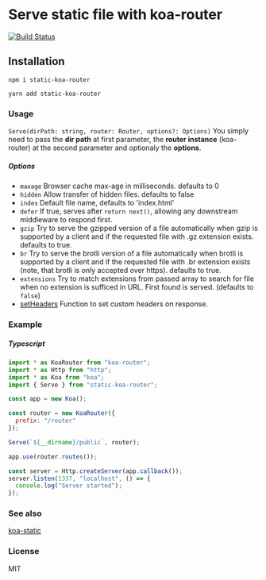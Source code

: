 # Serve static file with koa-router
[![Build Status](https://travis-ci.org/OwenCalvin/koa-router-static.svg?branch=master)](https://travis-ci.org/OwenCalvin/koa-router-static)

## Installation
```
npm i static-koa-router
```
```
yarn add static-koa-router
```

### Usage
`Serve(dirPath: string, router: Router, options?: Options)`
You simply need to pass the **dir path** at first parameter, the **router instance** (koa-router) at the second parameter and optionaly the **options**.

##### Options
 - `maxage` Browser cache max-age in milliseconds. defaults to 0
 - `hidden` Allow transfer of hidden files. defaults to false
 - `index` Default file name, defaults to 'index.html'
 - `defer` If true, serves after `return next()`, allowing any downstream middleware to respond first.
 - `gzip`  Try to serve the gzipped version of a file automatically when gzip is supported by a client and if the requested file with .gz extension exists. defaults to true.
 - `br`  Try to serve the brotli version of a file automatically when brotli is supported by a client and if the requested file with .br extension exists (note, that brotli is only accepted over https). defaults to true.
 - `extensions` Try to match extensions from passed array to search for file when no extension is sufficed in URL. First found is served. (defaults to `false`)
 - [setHeaders](https://github.com/koajs/send#setheaders) Function to set custom headers on response.

### Example
##### Typescript
```javascript
import * as KoaRouter from "koa-router";
import * as Http from "http";
import * as Koa from "koa";
import { Serve } from "static-koa-router";

const app = new Koa();

const router = new KoaRouter({
  prefix: "/router"
});

Serve(`${__dirname}/public`, router);

app.use(router.routes());

const server = Http.createServer(app.callback());
server.listen(1337, "localhost", () => {
  console.log("Server started");
});

```

### See also
[koa-static](https://github.com/koajs/static)

### License
MIT
